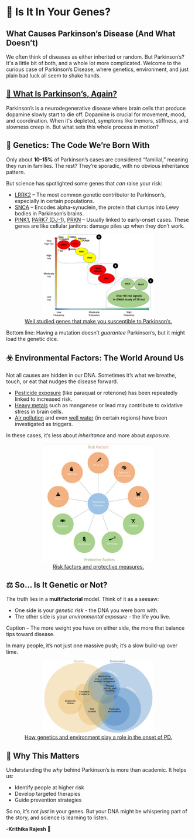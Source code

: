 # 🧬 Is It In Your Genes?
## What Causes Parkinson’s Disease (And What Doesn’t)
We often think of diseases as either inherited or random. But Parkinson’s? It's a little bit of both, and a whole lot more complicated. Welcome to the curious case of Parkinson’s Disease, where genetics, environment, and just plain bad luck all seem to shake hands.

## [🧠 What Is Parkinson’s, Again?](https://krithikarajesh.github.io/BenchToBrain.github.io/posts/view.html?post=next.md)
Parkinson’s is a neurodegenerative disease where brain cells that produce dopamine slowly start to die off. Dopamine is crucial for movement, mood, and coordination. When it's depleted, symptoms like tremors, stiffness, and slowness creep in. But what sets this whole process in motion?

## 🧬 Genetics: The Code We’re Born With
Only about **10–15%** of Parkinson’s cases are considered “familial,” meaning they run in families. The rest? They’re sporadic, with no obvious inheritance pattern.

But science has spotlighted some genes that *can* raise your risk:

* [LRRK2](https://www.nature.com/articles/s41531-023-00544-7) – The most common genetic contributor to Parkinson’s, especially in certain populations.
* [SNCA](https://pmc.ncbi.nlm.nih.gov/articles/PMC8401994/) – Encodes alpha-synuclein, the protein that clumps into Lewy bodies in Parkinson’s brains.
* [PINK1](https://pmc.ncbi.nlm.nih.gov/articles/PMC4764997/), [PARK7 (DJ-1)](https://pubmed.ncbi.nlm.nih.gov/38391909/), [PRKN](https://pubmed.ncbi.nlm.nih.gov/38767677/) – Usually linked to early-onset cases. These genes are like cellular janitors: damage piles up when they don’t work.

 <Figure style="text-align: center;">
<img src="../assets/i.jpg" alt="Me" width="300" />
<figcaption>
<a href="https://www.elsevier.es/en-revista-neurology-perspectives-17-avance-resumen-genetics-parkinson39s-disease-dominant-forms-S2667049624000097" target="_blank">
   Well studied genes that make you susceptible to Parkinson’s.
    </a>
</figcaption>
</figure>

Bottom line: Having a mutation doesn’t *guarantee* Parkinson’s, but it might load the genetic dice.

## ☣️ Environmental Factors: The World Around Us
Not all causes are hidden in our DNA. Sometimes it’s what we breathe, touch, or eat that nudges the disease forward.

* [Pesticide exposure](https://www.parkinsons.org.uk/research/research-blog/research-explained/pesticides-and-parkinsons) (like paraquat or rotenone) has been repeatedly linked to increased risk.
* [Heavy metals](https://pmc.ncbi.nlm.nih.gov/articles/PMC9774122/) such as manganese or lead may contribute to oxidative stress in brain cells.
* [Air pollution](https://pmc.ncbi.nlm.nih.gov/articles/PMC9119911/) and even [well water](https://pmc.ncbi.nlm.nih.gov/articles/PMC8687678/) (in certain regions) have been investigated as triggers.
  
In these cases, it’s less about *inheritance* and more about *exposure.*

 <Figure style="text-align: center;">
<img src="../assets/ii.jpg" alt="Me" width="300" />
<figcaption>
<a href="https://practicalneurology.com/diseases-diagnoses/movement-disorders/movement-disorders-momentbrenvironmental-and-biologic-risk-and-protective-factors-associated-with-parkinson-disease/32120/" target="_blank">
   Risk factors and protective measures.
    </a>
</figcaption>
</figure>

## ⚖️ So… Is It Genetic or Not?
The truth lies in a **multifactorial** model. Think of it as a seesaw:

* One side is your *genetic risk* - the DNA you were born with.
* The other side is your *environmental exposure* - the life you live.




Caption – The more weight you have on either side, the more that balance tips toward disease. 

In many people, it’s not just one massive push; it’s a slow build-up over time.

 <Figure style="text-align: center;">
<img src="../assets/iv.jpg" alt="Me" width="300" />
<figcaption>
<a href="https://www.jci.org/articles/view/150252/figure/1" target="_blank">
   How genetics and environment play a role in the onset of PD.
    </a>
</figcaption>
</figure>

## 🧩 Why This Matters
Understanding the *why* behind Parkinson’s is more than academic. It helps us:
* Identify people at higher risk
* Develop targeted therapies
* Guide prevention strategies
  
So no, it’s not *just* in your genes. But your DNA might be whispering part of the story, and science is learning to listen.

-**Krithika Rajesh 🧠**
